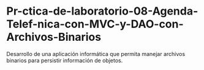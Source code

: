 # Pr-ctica-de-laboratorio-08-Agenda-Telef-nica-con-MVC-y-DAO-con-Archivos-Binarios
Desarrollo de una aplicación informática que permita manejar archivos binarios para persistir información de objetos.
